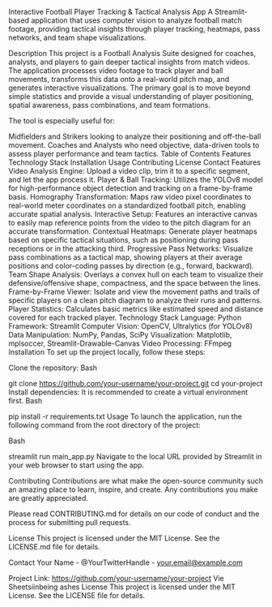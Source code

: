 Interactive Football Player Tracking & Tactical Analysis App
A Streamlit-based application that uses computer vision to analyze football match footage, providing tactical insights through player tracking, heatmaps, pass networks, and team shape visualizations.




Description
This project is a Football Analysis Suite designed for coaches, analysts, and players to gain deeper tactical insights from match videos. The application processes video footage to track player and ball movements, transforms this data onto a real-world pitch map, and generates interactive visualizations. The primary goal is to move beyond simple statistics and provide a visual understanding of player positioning, spatial awareness, pass combinations, and team formations.

The tool is especially useful for:

Midfielders and Strikers looking to analyze their positioning and off-the-ball movement.
Coaches and Analysts who need objective, data-driven tools to assess player performance and team tactics.
Table of Contents
Features
Technology Stack
Installation
Usage
Contributing
License
Contact
Features
Video Analysis Engine: Upload a video clip, trim it to a specific segment, and let the app process it.
Player & Ball Tracking: Utilizes the YOLOv8 model for high-performance object detection and tracking on a frame-by-frame basis.
Homography Transformation: Maps raw video pixel coordinates to real-world meter coordinates on a standardized football pitch, enabling accurate spatial analysis.
Interactive Setup: Features an interactive canvas to easily map reference points from the video to the pitch diagram for an accurate transformation.
Contextual Heatmaps: Generate player heatmaps based on specific tactical situations, such as positioning during pass receptions or in the attacking third.
Progressive Pass Networks: Visualize pass combinations as a tactical map, showing players at their average positions and color-coding passes by direction (e.g., forward, backward).
Team Shape Analysis: Overlays a convex hull on each team to visualize their defensive/offensive shape, compactness, and the space between the lines.
Frame-by-Frame Viewer: Isolate and view the movement paths and trails of specific players on a clean pitch diagram to analyze their runs and patterns.
Player Statistics: Calculates basic metrics like estimated speed and distance covered for each tracked player.
Technology Stack
Language: Python
Framework: Streamlit
Computer Vision: OpenCV, Ultralytics (for YOLOv8)
Data Manipulation: NumPy, Pandas, SciPy
Visualization: Matplotlib, mplsoccer, Streamlit-Drawable-Canvas
Video Processing: FFmpeg
Installation
To set up the project locally, follow these steps:

Clone the repository:
Bash

git clone https://github.com/your-username/your-project.git
cd your-project
Install dependencies: It is recommended to create a virtual environment first.
Bash

pip install -r requirements.txt
Usage
To launch the application, run the following command from the root directory of the project:

Bash

streamlit run main_app.py
Navigate to the local URL provided by Streamlit in your web browser to start using the app.

Contributing
Contributions are what make the open-source community such an amazing place to learn, inspire, and create. Any contributions you make are greatly appreciated.

Please read CONTRIBUTING.md for details on our code of conduct and the process for submitting pull requests.

License
This project is licensed under the MIT License. See the LICENSE.md file for details.

Contact
Your Name - @YourTwitterHandle - your.email@example.com

Project Link: https://github.com/your-username/your-project
Vie Sheetsiinbeing ashes
License
This project is licensed under the MIT License. See the LICENSE file for details.
